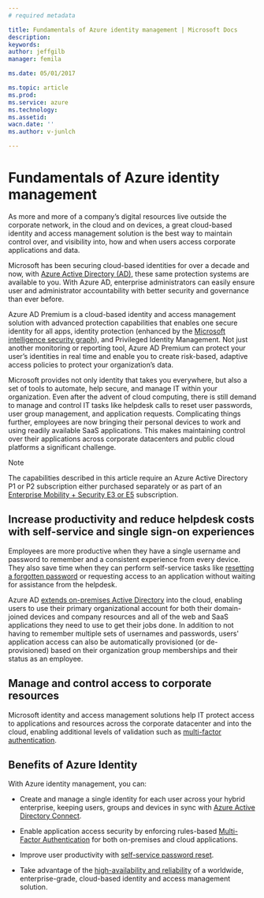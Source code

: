 ```yaml
---
# required metadata

title: Fundamentals of Azure identity management | Microsoft Docs
description:
keywords:
author: jeffgilb
manager: femila

ms.date: 05/01/2017

ms.topic: article
ms.prod:
ms.service: azure
ms.technology:
ms.assetid:
wacn.date: ''
ms.author: v-junlch

---
```

# Fundamentals of Azure identity management
As more and more of a company’s digital resources live outside the corporate network, in the cloud and on devices, a great cloud-based identity and access management solution is the best way to maintain control over, and visibility into, how and when users access corporate applications and data.

Microsoft has been securing cloud-based identities for over a decade and now, with [Azure Active Directory (AD)](active-directory-editions.md), these same protection systems are available to you. With Azure AD, enterprise administrators can easily ensure user and administrator accountability with better security and governance than ever before.

Azure AD Premium is a cloud-based identity and access management solution with advanced protection capabilities that enables one secure identity for all apps, identity protection (enhanced by the [Microsoft intelligence security graph](https://www.microsoft.com/en-us/security/intelligence)), and Privileged Identity Management. Not just another monitoring or reporting tool, Azure AD Premium can protect your user’s identities in real time and enable you to create risk-based, adaptive access policies to protect your organization’s data.

Microsoft provides not only identity that takes you everywhere, but also a set of tools to automate, help secure, and manage IT within your organization. Even after the advent of cloud computing, there is still demand to manage and control IT tasks like helpdesk calls to reset user passwords, user group management, and application requests. Complicating things further, employees are now bringing their personal devices to work and using readily available SaaS applications. This makes maintaining control over their applications across corporate datacenters and public cloud platforms a significant challenge.

> [!Note]
> The capabilities described in this article require an Azure Active Directory P1 or P2 subscription either purchased separately or as part of an [Enterprise Mobility + Security E3 or E5](https://docs.microsoft.com/enterprise-mobility-security/solutions/learn-about-ems) subscription.

## Increase productivity and reduce helpdesk costs with self-service and single sign-on experiences

Employees are more productive when they have a single username and password to remember and a consistent experience from every device. They also save time when they can perform self-service tasks like [resetting a forgotten password](active-directory-passwords.md) or requesting access to an application without waiting for assistance from the helpdesk.

Azure AD [extends on-premises Active Directory](connect/active-directory-aadconnect.md) into the cloud, enabling users to use their primary organizational account for both their domain-joined devices and company resources and all of the web and SaaS applications they need to use to get their jobs done. In addition to not having to remember multiple sets of usernames and passwords, users' application access can also be automatically provisioned (or de-provisioned) based on their organization group memberships and their status as an employee. 

## Manage and control access to corporate resources
Microsoft identity and access management solutions help IT protect access to applications and resources across the corporate datacenter and into the cloud, enabling additional levels of validation such as [multi-factor authentication](../multi-factor-authentication/multi-factor-authentication-whats-next.md).

## Benefits of Azure Identity

With Azure identity management, you can:

-   Create and manage a single identity for each user across your hybrid enterprise, keeping users, groups and devices in sync with [Azure Active Directory Connect](connect/active-directory-aadconnect.md).

-   Enable application access security by enforcing rules-based [Multi-Factor Authentication](../multi-factor-authentication/multi-factor-authentication-whats-next.md) for both on-premises and cloud applications.

-   Improve user productivity with [self-service password reset](active-directory-passwords.md).

-   Take advantage of the [high-availability and reliability](https://docs.microsoft.com/azure/architecture/resiliency/high-availability-azure-applications) of a worldwide, enterprise-grade, cloud-based identity and access management solution.

